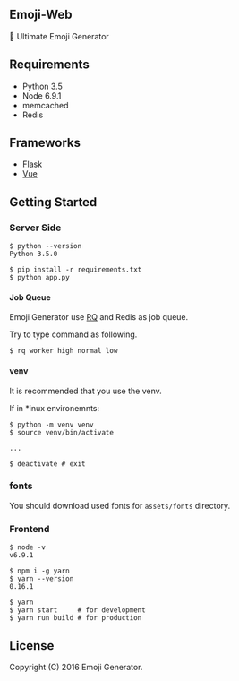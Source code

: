 Emoji-Web
---------
:tada: Ultimate Emoji Generator

## Requirements

  - Python 3.5
  - Node 6.9.1
  - memcached
  - Redis

## Frameworks

- [Flask](http://flask.pocoo.org/)
- [Vue](https://vuejs.org/)

## Getting Started
### Server Side

```
$ python --version
Python 3.5.0

$ pip install -r requirements.txt
$ python app.py
```

#### Job Queue
Emoji Generator use [RQ](http://python-rq.org/) and Redis as job queue.

Try to type command as following.

`$ rq worker high normal low`

#### venv

It is recommended that you use the venv.

If in *inux environemnts:

```
$ python -m venv venv
$ source venv/bin/activate

...

$ deactivate # exit
```

### fonts
You should download used fonts for `assets/fonts` directory.

### Frontend

```
$ node -v
v6.9.1

$ npm i -g yarn
$ yarn --version
0.16.1

$ yarn
$ yarn start     # for development
$ yarn run build # for production
```

## License
Copyright (C) 2016 Emoji Generator.
